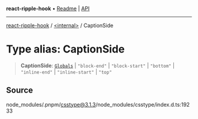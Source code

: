 **react-ripple-hook** • [Readme](../../README.md) \| [API](../../globals.md)

***

[react-ripple-hook](../../README.md) / [\<internal\>](../README.md) / CaptionSide

# Type alias: CaptionSide

> **CaptionSide**: [`Globals`](Globals.md) \| `"block-end"` \| `"block-start"` \| `"bottom"` \| `"inline-end"` \| `"inline-start"` \| `"top"`

## Source

node\_modules/.pnpm/csstype@3.1.3/node\_modules/csstype/index.d.ts:19233
